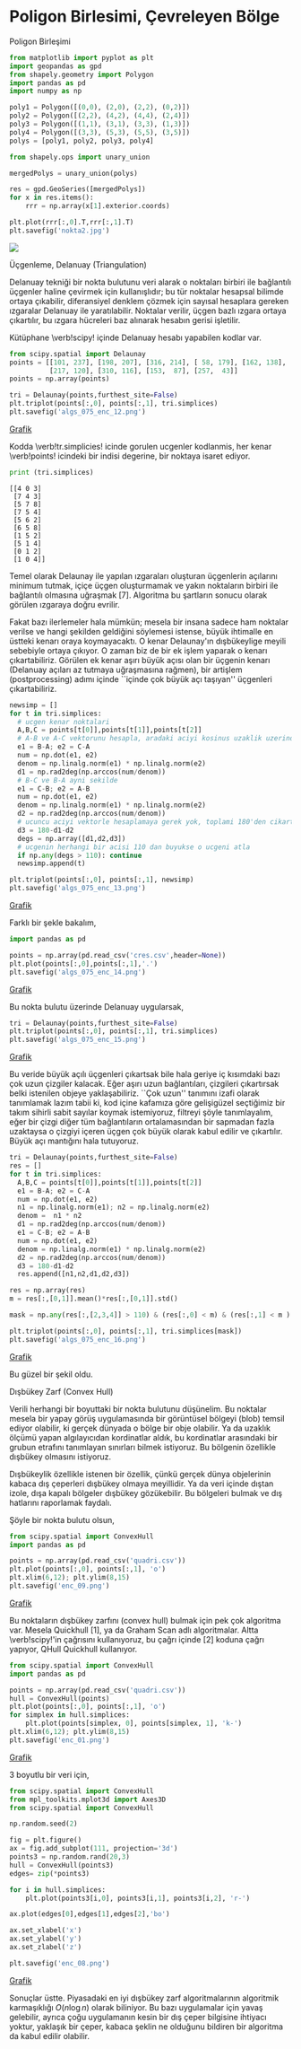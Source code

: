 # Poligon Birlesimi, Çevreleyen Bölge

Poligon Birleşimi

```python
from matplotlib import pyplot as plt
import geopandas as gpd
from shapely.geometry import Polygon
import pandas as pd
import numpy as np

poly1 = Polygon([(0,0), (2,0), (2,2), (0,2)])
poly2 = Polygon([(2,2), (4,2), (4,4), (2,4)])
poly3 = Polygon([(1,1), (3,1), (3,3), (1,3)])
poly4 = Polygon([(3,3), (5,3), (5,5), (3,5)])
polys = [poly1, poly2, poly3, poly4]     

from shapely.ops import unary_union

mergedPolys = unary_union(polys)

res = gpd.GeoSeries([mergedPolys])
for x in res.items():
    rrr = np.array(x[1].exterior.coords)

plt.plot(rrr[:,0].T,rrr[:,1].T)
plt.savefig('nokta2.jpg')
```

![](nokta2.jpg)

Üçgenleme, Delanuay (Triangulation)

Delanuay tekniği bir nokta bulutunu veri alarak o noktaları birbiri ile
bağlantılı üçgenler haline çevirmek için kullanışlıdır; bu tür noktalar hesapsal
bilimde ortaya çıkabilir, diferansiyel denklem çözmek için sayısal hesaplara
gereken ızgaralar Delanuay ile yaratılabilir. Noktalar verilir, üçgen bazlı
ızgara ortaya çıkartılır, bu ızgara hücreleri baz alınarak hesabın gerisi
işletilir.

Kütüphane \verb!scipy! içinde Delanuay hesabı yapabilen kodlar var.

```python
from scipy.spatial import Delaunay
points = [[101, 237], [198, 207], [316, 214], [ 58, 179], [162, 138], 
          [217, 120], [310, 116], [153,  87], [257,  43]]
points = np.array(points)

tri = Delaunay(points,furthest_site=False)
plt.triplot(points[:,0], points[:,1], tri.simplices)
plt.savefig('algs_075_enc_12.png')
```

[Grafik](algs_075_enc_12.png)

Kodda \verb!tr.simplicies! icinde gorulen ucgenler kodlanmis, her kenar
\verb!points! icindeki bir indisi degerine, bir noktaya isaret ediyor.

```python
print (tri.simplices)
```

```text
[[4 0 3]
 [7 4 3]
 [5 7 8]
 [7 5 4]
 [5 6 2]
 [6 5 8]
 [1 5 2]
 [5 1 4]
 [0 1 2]
 [1 0 4]]
```

Temel olarak Delaunay ile yapılan ızgaraları oluşturan üçgenlerin açılarını
minimum tutmak, içiçe üçgen oluşturmamak ve yakın noktaların birbiri ile
bağlantılı olmasına uğraşmak [7]. Algoritma bu şartların sonucu olarak görülen
ızgaraya doğru evrilir.

Fakat bazı ilerlemeler hala mümkün; mesela bir insana sadece ham noktalar
verilse ve hangi şekilden geldiğini söylemesi istense, büyük ihtimalle en
üstteki kenarı oraya koymayacaktı. O kenar Delaunay'ın dışbükeylige meyili
sebebiyle ortaya çıkıyor. O zaman biz de bir ek işlem yaparak o kenarı
çıkartabiliriz. Görülen ek kenar aşırı büyük açısı olan bir üçgenin kenarı
(Delanuay açıları az tutmaya uğraşmasına rağmen), bir artişlem (postprocessing)
adımı içinde ``içinde çok büyük açı taşıyan'' üçgenleri çıkartabiliriz.

```python
newsimp = []
for t in tri.simplices:
  # ucgen kenar noktalari
  A,B,C = points[t[0]],points[t[1]],points[t[2]]
  # A-B ve A-C vektorunu hesapla, aradaki aciyi kosinus uzaklik uzerinden bul
  e1 = B-A; e2 = C-A
  num = np.dot(e1, e2)
  denom = np.linalg.norm(e1) * np.linalg.norm(e2)
  d1 = np.rad2deg(np.arccos(num/denom))
  # B-C ve B-A ayni sekilde
  e1 = C-B; e2 = A-B
  num = np.dot(e1, e2)
  denom = np.linalg.norm(e1) * np.linalg.norm(e2)
  d2 = np.rad2deg(np.arccos(num/denom))
  # ucuncu aciyi vektorle hesaplamaya gerek yok, toplami 180'den cikart
  d3 = 180-d1-d2
  degs = np.array([d1,d2,d3])
  # ucgenin herhangi bir acisi 110 dan buyukse o ucgeni atla
  if np.any(degs > 110): continue
  newsimp.append(t)

plt.triplot(points[:,0], points[:,1], newsimp)
plt.savefig('algs_075_enc_13.png')
```

[Grafik](algs_075_enc_13.png)

Farklı bir şekle bakalım,

```python
import pandas as pd

points = np.array(pd.read_csv('cres.csv',header=None))
plt.plot(points[:,0],points[:,1],'.')
plt.savefig('algs_075_enc_14.png')
```

[Grafik](algs_075_enc_14.png)

Bu nokta bulutu üzerinde Delanuay uygularsak,

```python
tri = Delaunay(points,furthest_site=False)
plt.triplot(points[:,0], points[:,1], tri.simplices)
plt.savefig('algs_075_enc_15.png')
```

[Grafik](algs_075_enc_15.png)

Bu veride büyük açılı üçgenleri çıkartsak bile hala geriye iç kısımdaki bazı çok
uzun çizgiler kalacak. Eğer aşırı uzun bağlantıları, çizgileri çıkartırsak belki
istenilen objeye yaklaşabiliriz. ``Çok uzun'' tanımını izafi olarak tanımlamak
lazım tabii ki, kod içine kafamıza göre gelişigüzel seçtiğimiz bir takım sihirli
sabit sayılar koymak istemiyoruz, filtreyi şöyle tanımlayalım, eğer bir çizgi
diğer tüm bağlantıların ortalamasından bir sapmadan fazla uzaktaysa o çizgiyi
içeren üçgen çok büyük olarak kabul edilir ve çıkartılır. Büyük açı mantığını
hala tutuyoruz.

```python
tri = Delaunay(points,furthest_site=False)
res = []
for t in tri.simplices:
  A,B,C = points[t[0]],points[t[1]],points[t[2]]
  e1 = B-A; e2 = C-A
  num = np.dot(e1, e2)
  n1 = np.linalg.norm(e1); n2 = np.linalg.norm(e2)
  denom =  n1 * n2
  d1 = np.rad2deg(np.arccos(num/denom))
  e1 = C-B; e2 = A-B
  num = np.dot(e1, e2)
  denom = np.linalg.norm(e1) * np.linalg.norm(e2)
  d2 = np.rad2deg(np.arccos(num/denom))
  d3 = 180-d1-d2
  res.append([n1,n2,d1,d2,d3])

res = np.array(res)
m = res[:,[0,1]].mean()*res[:,[0,1]].std()

mask = np.any(res[:,[2,3,4]] > 110) & (res[:,0] < m) & (res[:,1] < m )

plt.triplot(points[:,0], points[:,1], tri.simplices[mask])
plt.savefig('algs_075_enc_16.png')
```

[Grafik](algs_075_enc_16.png)

Bu güzel bir şekil oldu.

Dışbükey Zarf (Convex Hull)

Verili herhangi bir boyuttaki bir nokta bulutunu düşünelim. Bu noktalar
mesela bir yapay görüş uygulamasında bir görüntüsel bölgeyi (blob) temsil
ediyor olabilir, ki gerçek dünyada o bölge bir obje olabilir. Ya da uzaklık
ölçümü yapan algılayıcıdan kordinatlar aldık, bu kordinatlar arasındaki bir
grubun etrafını tanımlayan sınırları bilmek istiyoruz. Bu bölgenin
özellikle dışbükey olmasını istiyoruz.

Dışbükeylik özellikle istenen bir özellik, çünkü gerçek dünya objelerinin
kabaca dış çeperleri dışbükey olmaya meyillidir. Ya da veri içinde dıştan
izole, dışa kapalı bölgeler dışbükey gözükebilir. Bu bölgeleri bulmak ve
dış hatlarını raporlamak faydalı.

Şöyle bir nokta bulutu olsun, 

```python
from scipy.spatial import ConvexHull
import pandas as pd

points = np.array(pd.read_csv('quadri.csv'))
plt.plot(points[:,0], points[:,1], 'o')
plt.xlim(6,12); plt.ylim(8,15)
plt.savefig('enc_09.png')
```

[Grafik](enc_09.png)

Bu noktaların dışbükey zarfını (convex hull) bulmak için pek çok algoritma
var. Mesela Quickhull [1], ya da Graham Scan adlı algoritmalar. Altta
\verb!scipy!'in çağrısını kullanıyoruz, bu çağrı içinde [2] koduna çağrı
yapıyor, QHull Quickhull kullanıyor.

```python
from scipy.spatial import ConvexHull
import pandas as pd

points = np.array(pd.read_csv('quadri.csv'))
hull = ConvexHull(points)
plt.plot(points[:,0], points[:,1], 'o')
for simplex in hull.simplices:
    plt.plot(points[simplex, 0], points[simplex, 1], 'k-')
plt.xlim(6,12); plt.ylim(8,15)
plt.savefig('enc_01.png')
```

[Grafik](enc_01.png)

3 boyutlu bir veri için,

```python
from scipy.spatial import ConvexHull
from mpl_toolkits.mplot3d import Axes3D
from scipy.spatial import ConvexHull

np.random.seed(2)

fig = plt.figure()
ax = fig.add_subplot(111, projection='3d')
points3 = np.random.rand(20,3)
hull = ConvexHull(points3)
edges= zip(*points3)

for i in hull.simplices:
    plt.plot(points3[i,0], points3[i,1], points3[i,2], 'r-')

ax.plot(edges[0],edges[1],edges[2],'bo')

ax.set_xlabel('x')
ax.set_ylabel('y')
ax.set_zlabel('z')

plt.savefig('enc_08.png')
```

[Grafik](enc_08.png)

Sonuçlar üstte. Piyasadaki en iyi dışbükey zarf algoritmalarının algoritmik
karmaşıklığı $O(n \log n)$ olarak biliniyor. Bu bazı uygulamalar için yavaş
gelebilir, ayrıca çoğu uygulamanın kesin bir dış çeper bilgisine
ihtiyacı yoktur, yaklaşık bir çeper, kabaca şeklin ne olduğunu bildiren bir
algoritma da kabul edilir olabilir.


